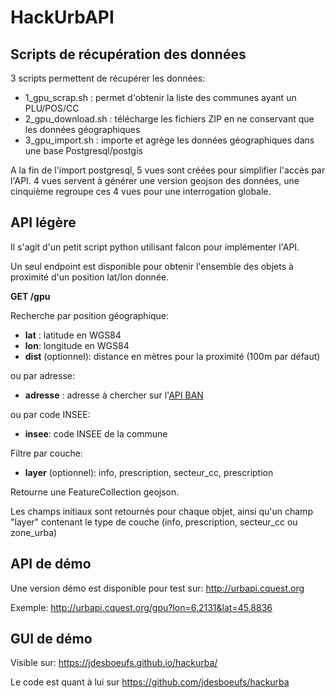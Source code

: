 # HackUrbAPI

## Scripts de récupération des données

3 scripts permettent de récupérer les données:
- 1_gpu_scrap.sh : permet d'obtenir la liste des communes ayant un PLU/POS/CC
- 2_gpu_download.sh : télécharge les fichiers ZIP en ne conservant que les données géographiques
- 3_gpu_import.sh : importe et agrège les données géographiques dans une base Postgresql/postgis

A la fin de l'import postgresql, 5 vues sont créées pour simplifier l'accès par l'API.
4 vues servent à générer une version geojson des données, une cinquième regroupe ces 4 vues pour une interrogation globale.

## API légère

Il s'agit d'un petit script python utilisant falcon pour implémenter l'API.

Un seul endpoint est disponible pour obtenir l'ensemble des objets à proximité d'un position lat/lon donnée.

**GET /gpu**

Recherche par position géographique:
- **lat** : latitude en WGS84
- **lon**: longitude en WGS84
- **dist** (optionnel): distance en mètres pour la proximité (100m par défaut)

ou par adresse:
- **adresse** : adresse à chercher sur l'[API BAN](http://adresse.data.gouv.fr/api/)

ou par code INSEE:
- **insee**: code INSEE de la commune

Filtre par couche:
- **layer** (optionnel): info, prescription, secteur_cc, prescription

Retourne une FeatureCollection geojson.

Les champs initiaux sont retournés pour chaque objet, ainsi qu'un champ "layer" contenant le type de couche (info, prescription, secteur_cc ou zone_urba)

## API de démo

Une version démo est disponible pour test sur: http://urbapi.cquest.org

Exemple: http://urbapi.cquest.org/gpu?lon=6.2131&lat=45.8836

## GUI de démo

Visible sur: https://jdesboeufs.github.io/hackurba/

Le code est quant à lui sur https://github.com/jdesboeufs/hackurba
